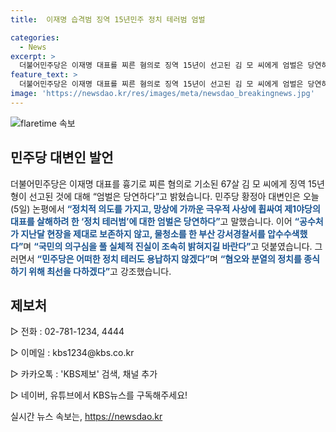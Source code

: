 ```yaml
---
title:  이재명 습격범 징역 15년민주 정치 테러범 엄벌

categories:
  - News
excerpt: >
  더불어민주당은 이재명 대표를 찌른 혐의로 징역 15년이 선고된 김 모 씨에게 엄벌은 당연하다고 밝혔습니다. 정치적 의도를 갖고 대표를 살해하려 한 정치 테러범에 대한 엄벌을 요구하며, 공수처와 경찰에 대한 의구심을 나타내며 실체적 진실을 밝히기를 바란다고 강조했습니다. 또한, 어떠한 정치 테러도 용납하지 않겠다며 혐오와 분열의 정치를 종식하기 위해 최선을 다하겠다고 전했습니다.
feature_text: >
  더불어민주당은 이재명 대표를 찌른 혐의로 징역 15년이 선고된 김 모 씨에게 엄벌은 당연하다고 밝혔습니다. 정치적 의도를 갖고 대표를 살해하려 한 정치 테러범에 대한 엄벌을 요구하며, 공수처와 경찰에 대한 의구심을 나타내며 실체적 진실을 밝히기를 바란다고 강조했습니다. 또한, 어떠한 정치 테러도 용납하지 않겠다며 혐오와 분열의 정치를 종식하기 위해 최선을 다하겠다고 전했습니다.
image: 'https://newsdao.kr/res/images/meta/newsdao_breakingnews.jpg'
---
```


<p><img src="https://newsdao.kr/res/images/meta/newsdao_breakingnews.jpg" alt="flaretime 속보" /></p>

<h2 data-ke-size="size26">민주당 대변인 발언</h2>

<p data-ke-size="size16">더불어민주당은 이재명 대표를 흉기로 찌른 혐의로 기소된 67살 김 모 씨에게 징역 15년 형이 선고된 것에 대해 “엄벌은 당연하다”고 밝혔습니다. 민주당 황정아 대변인은 오늘(5일) 논평에서 <b><span style="color: #1a5490;">“정치적 의도를 가지고, 망상에 가까운 극우적 사상에 휩싸여 제1야당의 대표를 살해하려 한 ‘정치 테러범’에 대한 엄벌은 당연하다”</span></b>고 말했습니다. 이어 <b><span style="color: #1a5490;">“공수처가 지난달 현장을 제대로 보존하지 않고, 물청소를 한 부산 강서경찰서를 압수수색했다”</span></b>며 <b><span style="color: #1a5490;">“국민의 의구심을 풀 실체적 진실이 조속히 밝혀지길 바란다”</span></b>고 덧붙였습니다. 그러면서 <b><span style="color: #1a5490;">“민주당은 어떠한 정치 테러도 용납하지 않겠다”</span></b>며 <b><span style="color: #1a5490;">“혐오와 분열의 정치를 종식하기 위해 최선을 다하겠다”</span></b>고 강조했습니다.</p>

<h2 data-ke-size="size26">제보처</h2>

<p data-ke-size="size16">▷ 전화 : 02-781-1234, 4444</p>

<p data-ke-size="size16">▷ 이메일 : kbs1234@kbs.co.kr</p>

<p data-ke-size="size16">▷ 카카오톡 : 'KBS제보' 검색, 채널 추가</p>

<p data-ke-size="size16">▷ 네이버, 유튜브에서 KBS뉴스를 구독해주세요!</p>
실시간 뉴스 속보는, <a href="https://newsdao.kr" rel="dofollow">https://newsdao.kr</a>


